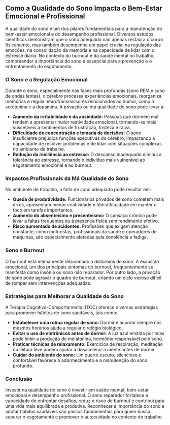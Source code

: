 
## Como a Qualidade do Sono Impacta o Bem-Estar Emocional e Profissional

A qualidade do sono é um dos pilares fundamentais para a manutenção do bem-estar emocional e do desempenho profissional. Diversos estudos científicos demonstram que o sono adequado não apenas restaura o corpo fisicamente, mas também desempenha um papel crucial na regulação das emoções, na consolidação da memória e na capacidade de lidar com o estresse diário. No contexto do burnout e da saúde mental no trabalho, compreender a importância do sono é essencial para a prevenção e o enfrentamento do esgotamento.

### O Sono e a Regulação Emocional

Durante o sono, especialmente nas fases mais profundas (sono REM e sono de ondas lentas), o cérebro processa experiências emocionais, reorganiza memórias e regula neurotransmissores relacionados ao humor, como a serotonina e a dopamina. A privação ou má qualidade do sono pode levar a:

- **Aumento da irritabilidade e da ansiedade:** Pessoas que dormem mal tendem a apresentar maior reatividade emocional, tornando-se mais suscetíveis a sentimentos de frustração, tristeza e raiva.
- **Dificuldade de concentração e tomada de decisões:** O sono insuficiente prejudica funções executivas do cérebro, impactando a capacidade de resolver problemas e de lidar com situações complexas no ambiente de trabalho.
- **Redução da resiliência ao estresse:** O descanso inadequado diminui a tolerância ao estresse, tornando o indivíduo mais vulnerável ao esgotamento emocional e ao burnout.

### Impactos Profissionais da Má Qualidade do Sono

No ambiente de trabalho, a falta de sono adequado pode resultar em:

- **Queda de produtividade:** Funcionários privados de sono cometem mais erros, apresentam menor criatividade e têm dificuldade em manter o foco em tarefas importantes.
- **Aumento do absenteísmo e presenteísmo:** O cansaço crônico pode levar a faltas frequentes ou à presença física sem rendimento efetivo.
- **Risco aumentado de acidentes:** Profissões que exigem atenção constante, como motoristas, profissionais da saúde e operadores de máquinas, são especialmente afetadas pela sonolência e fadiga.

### Sono e Burnout

O burnout está intimamente relacionado a distúrbios do sono. A exaustão emocional, um dos principais sintomas do burnout, frequentemente se manifesta como insônia ou sono não reparador. Por outro lado, a privação de sono pode agravar o quadro de burnout, criando um ciclo vicioso difícil de romper sem intervenções adequadas.

### Estratégias para Melhorar a Qualidade do Sono

A Terapia Cognitivo-Comportamental (TCC) oferece diversas estratégias para promover hábitos de sono saudáveis, tais como:

- **Estabelecer uma rotina regular de sono:** Dormir e acordar sempre nos mesmos horários ajuda a regular o relógio biológico.
- **Evitar o uso de eletrônicos antes de dormir:** A luz azul emitida por telas pode inibir a produção de melatonina, hormônio responsável pelo sono.
- **Praticar técnicas de relaxamento:** Exercícios de respiração, meditação ou leitura leve podem ajudar a desacelerar a mente antes de dormir.
- **Cuidar do ambiente do sono:** Um quarto escuro, silencioso e confortável favorece o adormecimento e a manutenção do sono profundo.

### Conclusão

Investir na qualidade do sono é investir em saúde mental, bem-estar emocional e desempenho profissional. O sono reparador fortalece a capacidade de enfrentar desafios, reduz o risco de burnout e contribui para uma vida mais equilibrada e produtiva. Reconhecer a importância do sono e adotar hábitos saudáveis são passos fundamentais para quem busca superar o esgotamento e promover o autocuidado no contexto do trabalho.
```
